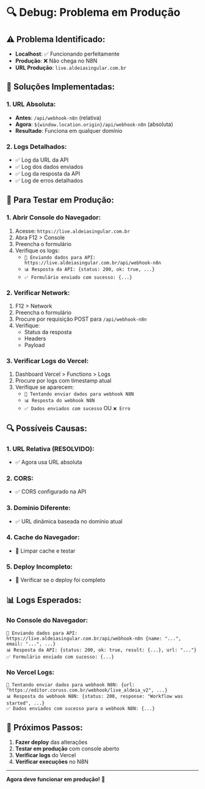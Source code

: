 # 🔍 Debug: Problema em Produção

## ⚠️ **Problema Identificado:**
- **Localhost**: ✅ Funcionando perfeitamente
- **Produção**: ❌ Não chega no N8N
- **URL Produção**: `live.aldeiasingular.com.br`

## 🔧 **Soluções Implementadas:**

### 1. **URL Absoluta:**
- **Antes**: `/api/webhook-n8n` (relativa)
- **Agora**: `${window.location.origin}/api/webhook-n8n` (absoluta)
- **Resultado**: Funciona em qualquer domínio

### 2. **Logs Detalhados:**
- ✅ Log da URL da API
- ✅ Log dos dados enviados
- ✅ Log da resposta da API
- ✅ Log de erros detalhados

## 🧪 **Para Testar em Produção:**

### **1. Abrir Console do Navegador:**
1. Acesse: `https://live.aldeiasingular.com.br`
2. Abra F12 > Console
3. Preencha o formulário
4. Verifique os logs:
   - `🔄 Enviando dados para API: https://live.aldeiasingular.com.br/api/webhook-n8n`
   - `📊 Resposta da API: {status: 200, ok: true, ...}`
   - `✅ Formulário enviado com sucesso: {...}`

### **2. Verificar Network:**
1. F12 > Network
2. Preencha o formulário
3. Procure por requisição POST para `/api/webhook-n8n`
4. Verifique:
   - Status da resposta
   - Headers
   - Payload

### **3. Verificar Logs do Vercel:**
1. Dashboard Vercel > Functions > Logs
2. Procure por logs com timestamp atual
3. Verifique se aparecem:
   - `🔄 Tentando enviar dados para webhook N8N`
   - `📊 Resposta do webhook N8N`
   - `✅ Dados enviados com sucesso` OU `❌ Erro`

## 🔍 **Possíveis Causas:**

### **1. URL Relativa (RESOLVIDO):**
- ✅ Agora usa URL absoluta

### **2. CORS:**
- ✅ CORS configurado na API

### **3. Domínio Diferente:**
- ✅ URL dinâmica baseada no domínio atual

### **4. Cache do Navegador:**
- 🔄 Limpar cache e testar

### **5. Deploy Incompleto:**
- 🔄 Verificar se o deploy foi completo

## 📊 **Logs Esperados:**

### **No Console do Navegador:**
```
🔄 Enviando dados para API: https://live.aldeiasingular.com.br/api/webhook-n8n {name: "...", email: "...", ...}
📊 Resposta da API: {status: 200, ok: true, result: {...}, url: "..."}
✅ Formulário enviado com sucesso: {...}
```

### **No Vercel Logs:**
```
🔄 Tentando enviar dados para webhook N8N: {url: "https://editor.coruss.com.br/webhook/live_aldeia_v2", ...}
📊 Resposta do webhook N8N: {status: 200, response: "Workflow was started", ...}
✅ Dados enviados com sucesso para o webhook N8N: {...}
```

## 🚀 **Próximos Passos:**

1. **Fazer deploy** das alterações
2. **Testar em produção** com console aberto
3. **Verificar logs** do Vercel
4. **Verificar execuções** no N8N

---
**Agora deve funcionar em produção!** 🎉
